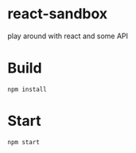# react-sandbox
play around with react and some API


# Build
````
npm install
````

# Start
```
npm start
````
